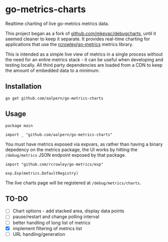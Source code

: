# go-metrics-charts

Realtime charting of live go-metrics metrics data.

This project began as a fork of
[github.com/mkevac/debugcharts](http://github.com/mkevac/debugcharts),
until it seemed cleaner to keep it separate. It provides real-time
charting for applications that use the
[rcrowley/go-metrics](https://github.com/rcrowley/go-metrics) metrics
library.

This is intended as a simple live view of metrics in a single process
without the need for an entire metrics stack - it can be useful when
developing and testing locally. All third party dependencies are
loaded from a CDN to keep the amount of embedded data to a minimum.

## Installation

`go get github.com/aalpern/go-metrics-charts`

## Usage

```
package main

import _ "github.com/aalpern/go-metrics-charts"
```

You must have metrics exposed via expvars, as rather than having a
binary depedency on the metrics package, the UI works by hitting the
`/debug/metrics` JSON endpoint exposed by that package.

```
import "github.com/rcrowley/go-metrics/exp"

exp.Exp(metrics.DefaultRegistry)
```

The live charts page will be registered at `/debug/metrics/charts`.

## TO-DO

* [ ] Chart options - add stacked area, display data points
* [ ] pause/restart and change polling interval
* [ ] better handling of long list of metrics
* [x] implement filtering of metrics list
* [ ] URL handling/generation
